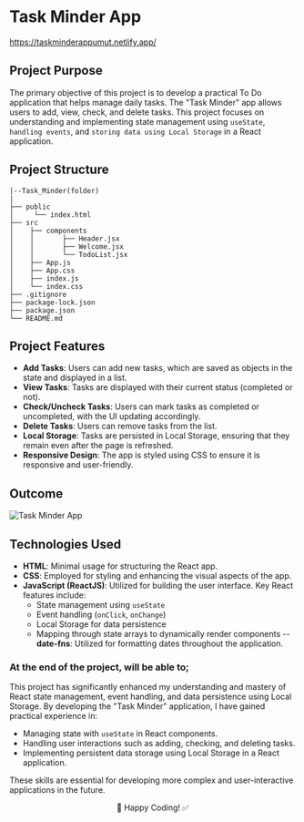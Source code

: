 # Task Minder App

https://taskminderappumut.netlify.app/

## Project Purpose

The primary objective of this project is to develop a practical To Do application that helps manage daily tasks. The "Task Minder" app allows users to add, view, check, and delete tasks. This project focuses on understanding and implementing state management using `useState`, `handling events`, and `storing data using Local Storage` in a React application.

## Project Structure

```
|--Task_Minder(folder)
|
├── public
│     └── index.html
├── src
│    ├── components
│    │       ├── Header.jsx
│    │       ├── Welcome.jsx
│    │       └── TodoList.jsx
│    ├── App.js
│    ├── App.css
│    ├── index.js
│    └── index.css
├── .gitignore
├── package-lock.json
├── package.json
└── README.md
```


## Project Features
- **Add Tasks**: Users can add new tasks, which are saved as objects in the state and displayed in a list.
- **View Tasks**: Tasks are displayed with their current status (completed or not).
- **Check/Uncheck Tasks**: Users can mark tasks as completed or uncompleted, with the UI updating accordingly.
- **Delete Tasks**: Users can remove tasks from the list.
- **Local Storage**: Tasks are persisted in Local Storage, ensuring that they remain even after the page is refreshed.
- **Responsive Design**: The app is styled using CSS to ensure it is responsive and user-friendly.

## Outcome

![Task Minder App](https://github.com/user-attachments/assets/4e8723fd-b67e-4ccb-abe9-37f0312bb86f)


## Technologies Used
- **HTML**: Minimal usage for structuring the React app.
- **CSS**: Employed for styling and enhancing the visual aspects of the app.
- **JavaScript (ReactJS)**: Utilized for building the user interface. Key React features include:
  - State management using `useState`
  - Event handling (`onClick`, `onChange`)
  - Local Storage for data persistence
  - Mapping through state arrays to dynamically render components
-- **date-fns**: Utilized for formatting dates throughout the application. 
 

### At the end of the project, will be able to;

This project has significantly enhanced my understanding and mastery of React state management, event handling, and data persistence using Local Storage. By developing the "Task Minder" application, I have gained practical experience in:

- Managing state with `useState` in React components.
- Handling user interactions such as adding, checking, and deleting tasks.
- Implementing persistent data storage using Local Storage in a React application.

These skills are essential for developing more complex and user-interactive applications in the future.

<p align="center"> 📝 Happy Coding! ✅ </p>

